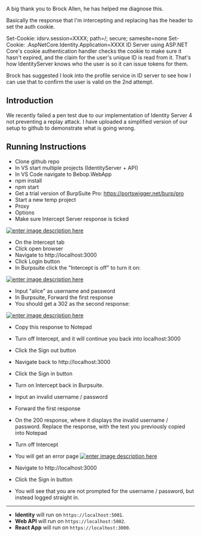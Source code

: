 A big thank you to Brock Allen, he has helped me diagnose this.

Basically the response that I'm intercepting and replacing has the header to set the auth cookie.

Set-Cookie: idsrv.session=XXXX; path=/; secure; samesite=none
Set-Cookie: .AspNetCore.Identity.Application=XXXX
ID Server using ASP.NET Core's cookie authentication handler checks the cookie to make sure it hasn't expired, and the claim for the user's unique ID is read from it. That's how IdentityServer knows who the user is so it can issue tokens for them.

Brock has suggested I look into the profile service in ID server to see how I can use that to confirm the user is valid on the 2nd attempt.



## Introduction

We recently failed a pen test due to our implementation of Identity Server 4 not preventing a replay attack.
I have uploaded a simplified version of our setup to github to demonstrate what is going wrong.

## Running Instructions

- Clone github repo
- In VS start multiple projects (IdentityServer + API)
- In VS Code navigate to Bebop.WebApp
- npm install
- npm start
- Get a trial version of BurpSuite Pro: https://portswigger.net/burp/pro
- Start a new temp project
- Proxy
- Options
- Make sure Intercept Server response is ticked

[![enter image description here][1]][1]

- On the Intercept tab
- Click open browser
- Navigate to http://localhost:3000
- Click Login button
- In Burpsuite click the "Intercept is off" to turn it on:

[![enter image description here][2]][2]

- Input "alice" as username and password
- In Burpsuite, Forward the first response
- You should get a 302 as the second response:

[![enter image description here][3]][3]

- Copy this response to Notepad
- Turn off Intercept, and it will continue you back into localhost:3000
- Click the Sign out button
- Navigate back to http://localhost:3000
- Click the Sign in button
- Turn on Intercept back in Burpsuite.
- Input an invalid username / password
- Forward the first response
- On the 200 response, where it displays the invalid username / password. Replace the response, with the text you previously copied into Notepad
- Turn off Intercept
- You will get an error page
  [![enter image description here][4]][4]
- Navigate to http://localhost:3000
- Click the Sign in button
- You will see that you are not prompted for the username / password, but instead logged straight in.

  [1]: https://i.stack.imgur.com/zKBgb.png
  [2]: https://i.stack.imgur.com/JPLmG.png
  [3]: https://i.stack.imgur.com/tt7ma.png
  [4]: https://i.stack.imgur.com/t4xzK.png

---

- **Identity** will run on `https://localhost:5001`.
- **Web API** will run on `https://localhost:5002`.
- **React App** will run on `https://localhost:3000`.
